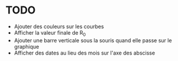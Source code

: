 # TODO

* Ajouter des couleurs sur les courbes
* Afficher la valeur finale de R<sub>0</sub>
* Ajouter une barre verticale sous la souris quand elle passe sur le graphique
* Afficher des dates au lieu des mois sur l'axe des abscisse